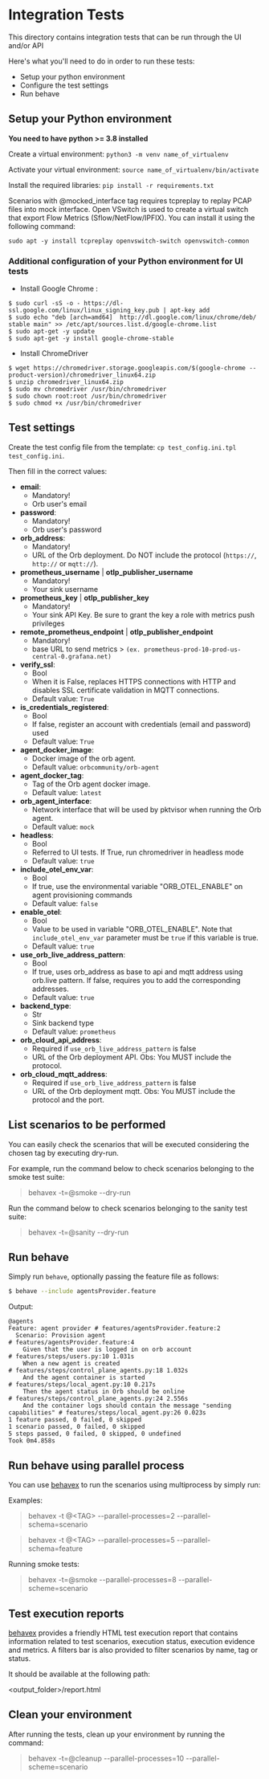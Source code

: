 # Integration Tests
This directory contains integration tests that can be run through the UI and/or API


Here's what you'll need to do in order to run these tests:
- Setup your python environment
- Configure the test settings
- Run behave

## Setup your Python environment

<b>You need to have python >= 3.8 installed</b> 

Create a virtual environment: `python3 -m venv name_of_virtualenv`

Activate your virtual environment: `source name_of_virtualenv/bin/activate`

Install the required libraries: `pip install -r requirements.txt`


Scenarios with @mocked_interface tag requires tcpreplay to replay PCAP files into mock interface. Open VSwitch is used to create a virtual switch that export Flow Metrics (Sflow/NetFlow/IPFIX). You can install it using the following command:

`sudo apt -y install tcpreplay openvswitch-switch openvswitch-common`

### Additional configuration of your Python environment for UI tests
- Install Google Chrome :
```
$ sudo curl -sS -o - https://dl-ssl.google.com/linux/linux_signing_key.pub | apt-key add
$ sudo echo "deb [arch=amd64]  http://dl.google.com/linux/chrome/deb/ stable main" >> /etc/apt/sources.list.d/google-chrome.list
$ sudo apt-get -y update
$ sudo apt-get -y install google-chrome-stable
```

- Install ChromeDriver
```
$ wget https://chromedriver.storage.googleapis.com/$(google-chrome --product-version)/chromedriver_linux64.zip
$ unzip chromedriver_linux64.zip
$ sudo mv chromedriver /usr/bin/chromedriver
$ sudo chown root:root /usr/bin/chromedriver
$ sudo chmod +x /usr/bin/chromedriver
```

## Test settings
Create the test config file from the template: `cp test_config.ini.tpl test_config.ini`.

Then fill in the correct values:

- **email**:
  - Mandatory!
  - Orb user's email
- **password**:
  - Mandatory!
  - Orb user's password
- **orb_address**:
  - Mandatory!
  - URL of the Orb deployment. Do NOT include the protocol (`https://`, `http://` or `mqtt://`).
- **prometheus_username** | **otlp_publisher_username**
  - Mandatory!
  - Your sink username
- **prometheus_key** | **otlp_publisher_key**
  - Mandatory!
  - Your sink API Key. Be sure to grant the key a role with metrics push privileges
- **remote_prometheus_endpoint** | **otlp_publisher_endpoint**
  - Mandatory!
  - base URL to send metrics > `(ex. prometheus-prod-10-prod-us-central-0.grafana.net)`
- **verify_ssl**:
  - Bool
  - When it is False, replaces HTTPS connections with HTTP and disables SSL certificate validation in MQTT connections.
  - Default value: `True`
- **is_credentials_registered**:
  - Bool
  - If false, register an account with credentials (email and password) used
  - Default value: `True`
- **agent_docker_image**:
  - Docker image of the orb agent.
  - Default value: `orbcommunity/orb-agent`
- **agent_docker_tag**:
  - Tag of the Orb agent docker image.
  - Default value: `latest`
- **orb_agent_interface**:
  - Network interface that will be used by pktvisor when running the Orb agent.
  - Default value: `mock`
- **headless**:
  - Bool
  - Referred to UI tests. If True, run chromedriver in headless mode
  - Default value: `true`
- **include_otel_env_var**:
  - Bool
  - If true, use the environmental variable "ORB_OTEL_ENABLE" on agent provisioning commands
  - Default value: `false`
- **enable_otel**:
  - Bool
  - Value to be used in variable "ORB_OTEL_ENABLE". Note that `include_otel_env_var` parameter must be `true` if this variable is true.
  - Default value: `true`
- **use_orb_live_address_pattern**:
  - Bool
  - If true, uses orb_address as base to api and mqtt address using orb.live pattern. If false, requires you to add the corresponding addresses.
  - Default value: `true`
- **backend_type**:
  - Str
  - Sink backend type
  - Default value: `prometheus`
- **orb_cloud_api_address**:
  - Required if `use_orb_live_address_pattern` is false
  - URL of the Orb deployment API. Obs: You MUST include the protocol.
- **orb_cloud_mqtt_address**:
  - Required if `use_orb_live_address_pattern` is false
  - URL of the Orb deployment mqtt. Obs: You MUST include the protocol and the port.


## List scenarios to be performed

You can easily check the scenarios that will be executed considering the chosen tag by executing dry-run.

For example, run the command below to check scenarios belonging to the smoke test suite:
> behavex -t=@smoke --dry-run

Run the command below to check scenarios belonging to the sanity test suite:
> behavex -t=@sanity --dry-run


## Run behave
Simply run `behave`, optionally passing the feature file as follows:

```sh
$ behave --include agentsProvider.feature
```
Output:
```text
@agents
Feature: agent provider # features/agentsProvider.feature:2
  Scenario: Provision agent                                                  # features/agentsProvider.feature:4
    Given that the user is logged in on orb account                                         # features/steps/users.py:10 1.031s
    When a new agent is created                                              # features/steps/control_plane_agents.py:18 1.032s
    And the agent container is started                                       # features/steps/local_agent.py:10 0.217s
    Then the agent status in Orb should be online                            # features/steps/control_plane_agents.py:24 2.556s
    And the container logs should contain the message "sending capabilities" # features/steps/local_agent.py:26 0.023s
1 feature passed, 0 failed, 0 skipped
1 scenario passed, 0 failed, 0 skipped
5 steps passed, 0 failed, 0 skipped, 0 undefined
Took 0m4.858s

```

## Run behave using parallel process
 
You can use [behavex](https://github.com/hrcorval/behavex) to run the scenarios using multiprocess by simply run:

Examples:

> behavex -t @\<TAG\> --parallel-processes=2 --parallel-schema=scenario

> behavex -t @\<TAG\> --parallel-processes=5 --parallel-schema=feature

Running smoke tests:

> behavex -t=@smoke --parallel-processes=8 --parallel-scheme=scenario


## Test execution reports
[behavex](https://github.com/hrcorval/behavex) provides a friendly HTML test execution report that contains information related to test scenarios, execution status, execution evidence and metrics. A filters bar is also provided to filter scenarios by name, tag or status.

It should be available at the following path:

<output_folder>/report.html

## Clean your environment

After running the tests, clean up your environment by running the command:

> behavex -t=@cleanup --parallel-processes=10 --parallel-scheme=scenario

